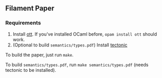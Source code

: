 ## Filament Paper

### Requirements

1. Install [ott][]. If you've installed OCaml before, `opam install ott` should work.
2. (Optional to build `semantics/types.pdf`) Install [tectonic][]

To build the paper, just run `make`.

To build `semantics/types.pdf`, run `make semantics/types.pdf` (needs tectonic to be installed).

[ott]: https://github.com/ott-lang/ott
[tectonic]: https://tectonic-typesetting.github.io/en-US/
